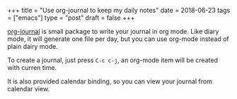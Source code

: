 +++
title = "Use org-journal to keep my daily notes"
date = 2018-06-23
tags = ["emacs"]
type = "post"
draft = false
+++

[org-journal](https://github.com/bastibe/org-journal) is small package to write your journal in org mode.
Like diary mode, it will generate one file per day, but you can use org-mode instead of plain dairy mode.

To create a journal, just press `C-c c-j`, an org-mode item will be created with curren time.

It is also provided calendar binding, so you can view your journal from calendar view.